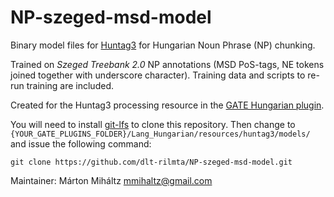 # NP-szeged-msd-model

Binary model files for [Huntag3](https://github.com/ppke-nlpg/HunTag3) for Hungarian Noun Phrase (NP) chunking.

Trained on *Szeged Treebank 2.0* NP annotations (MSD PoS-tags, NE tokens joined together with underscore character). Training data and scripts to re-run training are included.

Created for the Huntag3 processing resource in the [GATE Hungarian plugin](https://github.com/dlt-rilmta/hunlp-GATE).

You will need to install [git-lfs](https://git-lfs.github.com/) to clone this repository. Then change to `{YOUR_GATE_PLUGINS_FOLDER}/Lang_Hungarian/resources/huntag3/models/` and issue the following command:

```git clone https://github.com/dlt-rilmta/NP-szeged-msd-model.git```

Maintainer: Márton Miháltz <mmihaltz@gmail.com>
